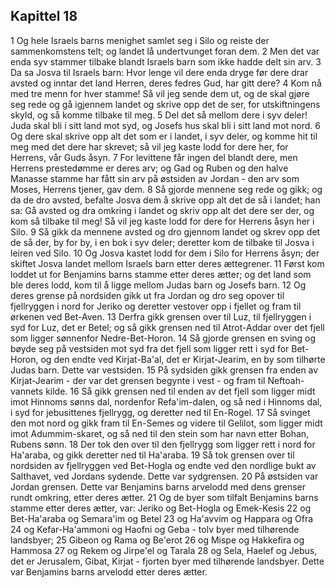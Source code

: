 ## Kapittel 18

1 Og hele Israels barns menighet samlet seg i Silo og reiste der sammenkomstens telt; og landet lå undertvunget foran dem.
2 Men det var enda syv stammer tilbake blandt Israels barn som ikke hadde delt sin arv.
3 Da sa Josva til Israels barn: Hvor lenge vil dere enda dryge før dere drar avsted og inntar det land Herren, deres fedres Gud, har gitt dere?
4 Kom nå med tre menn for hver stamme! Så vil jeg sende dem ut, og de skal gjøre seg rede og gå igjennem landet og skrive opp det de ser, for utskiftningens skyld, og så komme tilbake til meg.
5 Del det så mellom dere i syv deler! Juda skal bli i sitt land mot syd, og Josefs hus skal bli i sitt land mot nord.
6 Og dere skal skrive opp alt det som er i landet, i syv deler, og komme hit til meg med det dere har skrevet; så vil jeg kaste lodd for dere her, for Herrens, vår Guds åsyn.
7 For levittene får ingen del blandt dere, men Herrens prestedømme er deres arv; og Gad og Ruben og den halve Manasse stamme har fått sin arv på østsiden av Jordan - den arv som Moses, Herrens tjener, gav dem.
8 Så gjorde mennene seg rede og gikk; og da de dro avsted, befalte Josva dem å skrive opp alt det de så i landet; han sa: Gå avsted og dra omkring i landet og skriv opp alt det dere ser der, og kom så tilbake til meg! Så vil jeg kaste lodd for dere for Herrens åsyn her i Silo.
9 Så gikk da mennene avsted og dro gjennom landet og skrev opp det de så der, by for by, i en bok i syv deler; deretter kom de tilbake til Josva i leiren ved Silo.
10 Og Josva kastet lodd for dem i Silo for Herrens åsyn; der skiftet Josva landet mellom Israels barn etter deres ættegrener.
11 Først kom loddet ut for Benjamins barns stamme etter deres ætter; og det land som ble deres lodd, kom til å ligge mellom Judas barn og Josefs barn.
12 Og deres grense på nordsiden gikk ut fra Jordan og dro seg opover til fjellryggen i nord for Jeriko og deretter vestover opp i fjellet og fram til ørkenen ved Bet-Aven.
13 Derfra gikk grensen over til Luz, til fjellryggen i syd for Luz, det er Betel; og så gikk grensen ned til Atrot-Addar over det fjell som ligger sønnenfor Nedre-Bet-Horon.
14 Så gjorde grensen en sving og bøyde seg på vestsiden mot syd fra det fjell som ligger rett i syd for Bet-Horon, og den endte ved Kirjat-Ba'al, det er Kirjat-Jearim, en by som tilhørte Judas barn. Dette var vestsiden.
15 På sydsiden gikk grensen fra enden av Kirjat-Jearim - der var det grensen begynte i vest - og fram til Neftoah-vannets kilde.
16 Så gikk grensen ned til enden av det fjell som ligger midt imot Hinnoms sønns dal, nordenfor Refa'im-dalen, og så ned i Hinnoms dal, i syd for jebusittenes fjellrygg, og deretter ned til En-Rogel.
17 Så svinget den mot nord og gikk fram til En-Semes og videre til Gelilot, som ligger midt imot Adummim-skaret, og så ned til den stein som har navn etter Bohan, Rubens sønn.
18 Der tok den over til den fjellrygg som ligger rett i nord for Ha'araba, og gikk deretter ned til Ha'araba.
19 Så tok grensen over til nordsiden av fjellryggen ved Bet-Hogla og endte ved den nordlige bukt av Salthavet, ved Jordans sydende. Dette var sydgrensen.
20 På østsiden var Jordan grensen. Dette var Benjamins barns arvelodd med dens grenser rundt omkring, etter deres ætter.
21 Og de byer som tilfalt Benjamins barns stamme etter deres ætter, var: Jeriko og Bet-Hogla og Emek-Kesis
22 og Bet-Ha'araba og Semara'im og Betel
23 og Ha'avvim og Happara og Ofra
24 og Kefar-Ha'ammoni og Haofni og Geba - tolv byer med tilhørende landsbyer;
25 Gibeon og Rama og Be'erot
26 og Mispe og Hakkefira og Hammosa
27 og Rekem og Jirpe'el og Tarala
28 og Sela, Haelef og Jebus, det er Jerusalem, Gibat, Kirjat - fjorten byer med tilhørende landsbyer. Dette var Benjamins barns arvelodd etter deres ætter.
